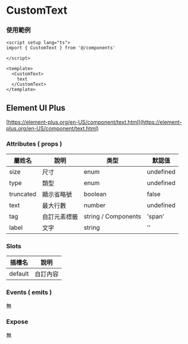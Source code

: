 # CustomText

### 使用範例

```vue
<script setup lang="ts">
import { CustomText } from '@/components'

</script>

<template>
  <CustomText>
    text
  </CustomText>
</template>
```

## Element UI Plus

[https://element-plus.org/en-US/component/text.html](https://element-plus.org/en-US/component/text.html)

### Attributes ( props )

| 屬姓名          | 說明                    | 类型    | 默認值    |
| --------------- | ---------------------- | ------- | --------- |
| size            | 尺寸                   | enum    | undefined |
| type            | 類型                   | enum    | undefined |
| truncated       | 顯示省略號              | boolean | false     |
| text            | 最大行數                | number  | undefined     |
| tag             | 自訂元素標籤            | string / Components  | 'span'  |
| label           | 文字                   | string   | ''  |

### Slots

| 插槽名  | 說明           |
| ------- | ------------- |
| default | 自訂內容       |


### Events ( emits )

無

### Expose

無
